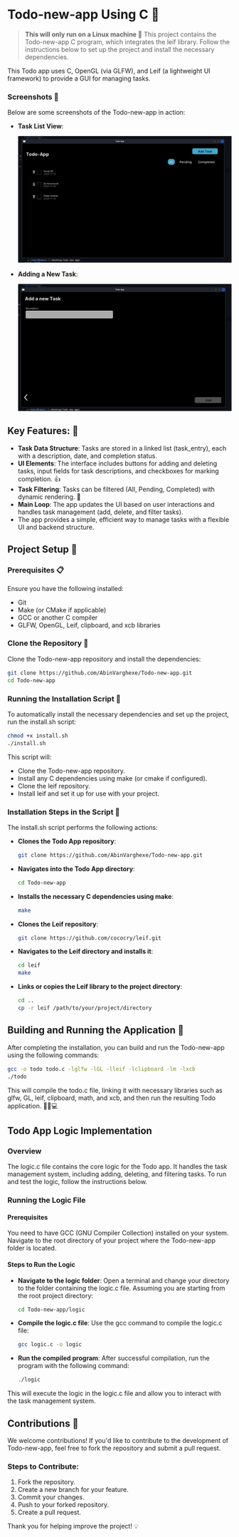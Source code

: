 # Todo-new-app Using C 🚀

> ****This will only run on a Linux machine 🐧****
This project contains the Todo-new-app C program, which integrates the leif library. Follow the instructions below to set up the project and install the necessary dependencies.

This Todo app uses C, OpenGL (via GLFW), and Leif (a lightweight UI framework) to provide a GUI for managing tasks.

### Screenshots 📸

Below are some screenshots of the Todo-new-app in action:

- **Task List View**:

  ![1731266201874](images/1731266201874.png)
- **Adding a New Task**:

  ![1731266080148](images/1731266080148.png)

## Key Features: 🌟

- **Task Data Structure**: Tasks are stored in a linked list (task_entry), each with a description, date, and completion status.
- **UI Elements**: The interface includes buttons for adding and deleting tasks, input fields for task descriptions, and checkboxes for marking completion. 👍
- **Task Filtering**: Tasks can be filtered (All, Pending, Completed) with dynamic rendering. 🔄
- **Main Loop**: The app updates the UI based on user interactions and handles task management (add, delete, and filter tasks).
- The app provides a simple, efficient way to manage tasks with a flexible UI and backend structure.

## Project Setup 🔧

### Prerequisites 📋

Ensure you have the following installed:

- Git
- Make (or CMake if applicable)
- GCC or another C compiler
- GLFW, OpenGL, Leif, clipboard, and xcb libraries

### Clone the Repository 📂

Clone the Todo-new-app repository and install the dependencies:

```bash
git clone https://github.com/AbinVarghexe/Todo-new-app.git
cd Todo-new-app
```

### Running the Installation Script 🚦

To automatically install the necessary dependencies and set up the project, run the install.sh script:

```bash
chmod +x install.sh
./install.sh
```

This script will:

- Clone the Todo-new-app repository.
- Install any C dependencies using make (or cmake if configured).
- Clone the leif repository.
- Install leif and set it up for use with your project.

### Installation Steps in the Script 📜

The install.sh script performs the following actions:

- **Clones the Todo App repository**:

  ```bash
  git clone https://github.com/AbinVarghexe/Todo-new-app.git
  ```
- **Navigates into the Todo App directory**:

  ```bash
  cd Todo-new-app
  ```
- **Installs the necessary C dependencies using make**:

  ```bash
  make
  ```
- **Clones the Leif repository**:

  ```bash
  git clone https://github.com/cococry/leif.git
  ```
- **Navigates to the Leif directory and installs it**:

  ```bash
  cd leif
  make
  ```
- **Links or copies the Leif library to the project directory**:

  ```bash
  cd ..
  cp -r leif /path/to/your/project/directory
  ```

## Building and Running the Application 🚀

After completing the installation, you can build and run the Todo-new-app using the following commands:

```bash
gcc -o todo todo.c -lglfw -lGL -lleif -lclipboard -lm -lxcb
./todo
```

This will compile the todo.c file, linking it with necessary libraries such as glfw, GL, leif, clipboard, math, and xcb, and then run the resulting Todo application. 🏃‍♂️💻

## Todo App Logic Implementation

### Overview

The logic.c file contains the core logic for the Todo app. It handles the task management system, including adding, deleting, and filtering tasks. To run and test the logic, follow the instructions below.

### Running the Logic File

#### Prerequisites

You need to have GCC (GNU Compiler Collection) installed on your system.
Navigate to the root directory of your project where the Todo-new-app folder is located.

#### Steps to Run the Logic

- **Navigate to the logic folder**:
  Open a terminal and change your directory to the folder containing the logic.c file. Assuming you are starting from the root project directory:

  ```bash
  cd Todo-new-app/logic
  ```
- **Compile the logic.c file**:
  Use the gcc command to compile the logic.c file:

  ```bash
  gcc logic.c -o logic
  ```
- **Run the compiled program**:
  After successful compilation, run the program with the following command:

  ```bash
  ./logic
  ```

This will execute the logic in the logic.c file and allow you to interact with the task management system.

## Contributions 🙌

We welcome contributions! If you'd like to contribute to the development of Todo-new-app, feel free to fork the repository and submit a pull request.

### Steps to Contribute:

1. Fork the repository.
2. Create a new branch for your feature.
3. Commit your changes.
4. Push to your forked repository.
5. Create a pull request.

Thank you for helping improve the project! 💡
